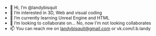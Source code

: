 - 👋 Hi, I’m @landybisquit
- 👀 I’m interested in 3D, Web and visual coding
- 🌱 I’m currently learning Unreal Engine and HTML
- 💞️ I’m looking to collaborate on... No, now I'm not looking collaborates
- 📫 You can reach me on landybisquit@gmail.com or vk.com/l.b.landy


